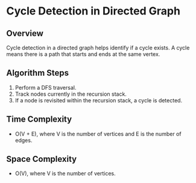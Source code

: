 # Cycle Detection in Directed Graph

## Overview
Cycle detection in a directed graph helps identify if a cycle exists. A cycle means there is a path that starts and ends at the same vertex.

## Algorithm Steps
1. Perform a DFS traversal.
2. Track nodes currently in the recursion stack.
3. If a node is revisited within the recursion stack, a cycle is detected.

## Time Complexity
- O(V + E), where V is the number of vertices and E is the number of edges.

## Space Complexity
- O(V), where V is the number of vertices.

